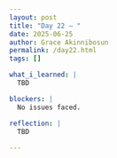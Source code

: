 ```yaml
---
layout: post
title: "Day 22 – "
date: 2025-06-25
author: Grace Akinnibosun
permalink: /day22.html
tags: []

what_i_learned: |
  TBD

blockers: |
  No issues faced.

reflection: |
  TBD
 
---
```

